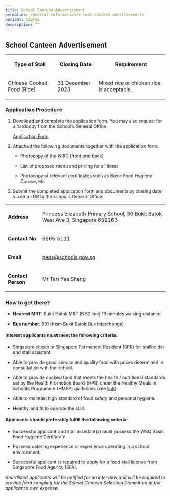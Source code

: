 ```yaml
---
title: School Canteen Advertisement
permalink: /general-information/school-canteen-advertisement/
variant: tiptap
description: ""
---
```

<h2>School Canteen Advertisement</h2><table><tbody><tr><th rowspan="1" colspan="1"><p>Type of Stall</p></th><th rowspan="1" colspan="1"><p>Closing Date</p></th><th rowspan="1" colspan="1"><p>Requirement</p></th></tr><tr><td rowspan="1" colspan="1"><p>Chinese Cooked Food (Rice)</p></td><td rowspan="1" colspan="1"><p>31 December 2023</p></td><td rowspan="1" colspan="1"><p>Mixed rice or chicken rice is acceptable.</p></td></tr></tbody></table><h3>Application Procedure</h3><ol data-tight="true" class="tight"><li><p>Download and complete the application form. You may also request for a hardcopy from the School’s General Office.</p><p><a href="/files/canteen_application_form.pdf" rel="noopener noreferrer nofollow" target="_blank">Application Form</a></p><p></p></li><li><p>Attached the following documents together with the application form:<br></p><ul data-tight="true" class="tight"><li><p>Photocopy of the NRIC (front and back)</p></li><li><p>List of proposed menu and pricing for all items</p></li><li><p>Photocopy of relevant certificates such as Basic Food Hygiene Course, etc</p><p></p></li></ul></li><li><p>Submit the completed application form and documents by closing date via email OR to the school’s General Office.</p></li></ol><table><tbody><tr><td rowspan="1" colspan="1"><p><strong>Address</strong></p></td><td rowspan="1" colspan="1"><p>Princess Elizabeth Primary School, 30 Bukit Batok West Ave 3, Singapore 659163</p></td></tr><tr><td rowspan="1" colspan="1"><p><strong>Contact No</strong></p></td><td rowspan="1" colspan="1"><p>6565 5111</p></td></tr><tr><td rowspan="1" colspan="1"><p><strong>Email</strong></p></td><td rowspan="1" colspan="1"><p><a href="mailto:peps@moe.edu.sg" rel="noopener noreferrer nofollow" target="_blank">peps@schools.gov.sg</a></p></td></tr><tr><td rowspan="1" colspan="1"><p><strong>Contact Person</strong></p></td><td rowspan="1" colspan="1"><p>Mr Tan Yee Sheng</p></td></tr></tbody></table><h3>How to get there?</h3><ul data-tight="true" class="tight"><li><p><strong>Nearest MRT</strong>: Bukit Batok MRT (NS2 line) 18 minutes walking distance</p></li><li><p><strong>Bus number</strong>: 991 (from Bukit Batok Bus Interchange)</p></li></ul><h4>Interest applicants must meet the following criteria:</h4><ul data-tight="true" class="tight"><li><p>Singapore citizen or Singapore Permanent Resident (SPR) for stallholder and stall assistant.</p></li><li><p>Able to provide good service and quality food with prices determined in consultation with the school.</p></li><li><p>Able to provide cooked food that meets the health / nutritional standards set by the Health Promotion Board (HPB) under the Healthy Meals in Schools Programme (HMSP) guidelines (see <a href="https://www.hpb.gov.sg/schools/school-programmes/healthy-meals-in-schools-programme" rel="noopener noreferrer nofollow" target="_blank">link</a>).</p></li><li><p>Able to maintain high standard of food safety and personal hygiene.</p></li><li><p>Healthy and fit to operate the stall.</p></li></ul><h4>Applicants should preferably fulfill the following criteria:</h4><ul data-tight="true" class="tight"><li><p>Successful applicant and stall assistant(s) must possess the WSQ Basic Food Hygiene Certificate.</p></li><li><p>Possess catering experience or experience operating in a school environment.</p></li><li><p>Successful applicant is required to apply for a food stall license from Singapore Food Agency (SFA).</p></li></ul><p><em>Shortlisted applicants will be notified for an interview and will be required to provide food sampling for the School Canteen Selection Committee at the applicant’s own expense.</em></p><p></p>